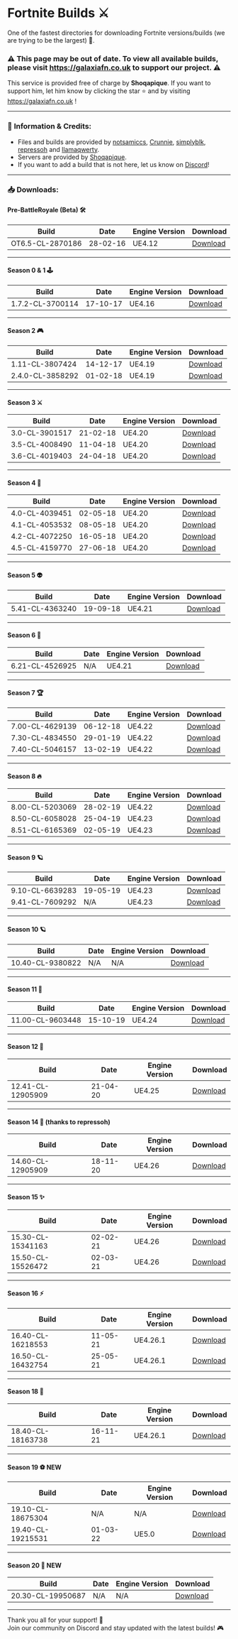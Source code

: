 # Fortnite Builds ⚔️

One of the fastest directories for downloading Fortnite versions/builds (we are trying to be the largest) 💨.

### ⚠️ This page may be out of date. To view all available builds, please visit https://galaxiafn.co.uk to support our project. ⚠️

This service is provided free of charge by **Shoqapique**. If you want to support him, let him know by clicking the star ⭐️ and by visiting https://galaxiafn.co.uk !

---

### 📝 **Information & Credits:**
- Files and builds are provided by [notsamiccs](https://github.com/notsamicc/Fortnite-Builds), [Crunnie](https://github.com/Crunnie), [simplyblk](https://github.com/n6617x/Fortnitebuilds), [repressoh](https://e-z.bio/repressoh) and [llamaqwerty](https://github.com/llamaqwerty/fortnite-builds-archive).
- Servers are provided by [Shoqapique](https://github.com/Shoqaratio).
- If you want to add a build that is not here, let us know on [Discord](https://discord.gg/KsNdAmqYsy)!

---

### 📥 **Downloads:**

#### **Pre-BattleRoyale (Beta) 🛠️**
| **Build**                    | **Date**          | **Engine Version**     | **Download**                        |
|------------------------------|-------------------|-----------------------|-------------------------------------|
| OT6.5-CL-2870186              | 28-02-16          | UE4.12        | [Download](https://galaxiafn.co.uk/0.6.5.zip) |

---

#### **Season 0 & 1 🕹️**
| **Build**                    | **Date**          | **Engine Version**     | **Download**                        |
|------------------------------|-------------------|-----------------------|-------------------------------------|
| 1.7.2-CL-3700114              | 17-10-17          | UE4.16        | [Download](https://galaxiafn.co.uk/1.7.2.zip) |

---

#### **Season 2 🎮**
| **Build**                    | **Date**          | **Engine Version**     | **Download**                        |
|------------------------------|-------------------|-----------------------|-------------------------------------|
| 1.11-CL-3807424               | 14-12-17          | UE4.19        | [Download](https://galaxiafn.co.uk/1.11.zip) |
| 2.4.0-CL-3858292              | 01-02-18          | UE4.19        | [Download](https://galaxiafn.co.uk/2.4.0.zip) |

---

#### **Season 3 ⚔️**
| **Build**                    | **Date**          | **Engine Version**     | **Download**                        |
|------------------------------|-------------------|-----------------------|-------------------------------------|
| 3.0-CL-3901517                | 21-02-18          | UE4.20        | [Download](https://galaxiafn.co.uk/3.0.zip) |
| 3.5-CL-4008490                | 11-04-18          | UE4.20        | [Download](https://galaxiafn.co.uk/3.5.zip) |
| 3.6-CL-4019403                | 24-04-18          | UE4.20        | [Download](https://galaxiafn.co.uk/3.6.zip) |

---

#### **Season 4 🎉**
| **Build**                    | **Date**          | **Engine Version**     | **Download**                        |
|------------------------------|-------------------|-----------------------|-------------------------------------|
| 4.0-CL-4039451                | 02-05-18          | UE4.20        | [Download](https://galaxiafn.co.uk/4.0.zip) |
| 4.1-CL-4053532                | 08-05-18	        | UE4.20        | [Download](https://galaxiafn.co.uk/4.1.zip) |
| 4.2-CL-4072250                | 16-05-18          | UE4.20        | [Download](https://galaxiafn.co.uk/4.2.zip) |
| 4.5-CL-4159770                | 27-06-18          | UE4.20        | [Download](https://galaxiafn.co.uk/4.5.zip) |

---

#### **Season 5 👽**
| **Build**                    | **Date**          | **Engine Version**     | **Download**                        |
|------------------------------|-------------------|-----------------------|-------------------------------------|
| 5.41-CL-4363240                | 19-09-18          | UE4.21        | [Download](https://galaxiafn.co.uk/5.41.zip) |

---

#### **Season 6 👻**
| **Build**                    | **Date**          | **Engine Version**     | **Download**                        |
|------------------------------|-------------------|-----------------------|-------------------------------------|
| 6.21-CL-4526925                | N/A          | UE4.21        | [Download](https://galaxiafn.co.uk/6.21.zip) |

---

#### **Season 7 🏆**
| **Build**                    | **Date**          | **Engine Version**     | **Download**                        |
|------------------------------|-------------------|-----------------------|-------------------------------------|
| 7.00-CL-4629139               | 06-12-18          | UE4.22        | [Download](https://galaxiafn.co.uk/7.00.zip) |
| 7.30-CL-4834550               | 29-01-19          | UE4.22        | [Download](https://galaxiafn.co.uk/7.30.zip) |
| 7.40-CL-5046157               | 13-02-19          | UE4.22        | [Download](https://galaxiafn.co.uk/7.40.zip) |

---

#### **Season 8 🔥**
| **Build**                    | **Date**          | **Engine Version**     | **Download**                        |
|------------------------------|-------------------|-----------------------|-------------------------------------|
| 8.00-CL-5203069               | 28-02-19          | UE4.22                | [Download](https://galaxiafn.co.uk/8.00.zip) |
| 8.50-CL-6058028               | 25-04-19          | UE4.23                | [Download](https://galaxiafn.co.uk/8.50.zip) |
| 8.51-CL-6165369               | 02-05-19          | UE4.23                | [Download](https://galaxiafn.co.uk/8.51.zip) |

---

#### **Season 9 🪐**
| **Build**                    | **Date**          | **Engine Version**     | **Download**                        |
|------------------------------|-------------------|-----------------------|-------------------------------------|
| 9.10-CL-6639283               | 19-05-19          | UE4.23                | [Download](https://galaxiafn.co.uk/9.10.zip) |
| 9.41-CL-7609292               | N/A          | UE4.23                | [Download](https://galaxiafn.co.uk/9.41.zip) |

---

#### **Season 10 🪐**
| **Build**                    | **Date**          | **Engine Version**     | **Download**                        |
|------------------------------|-------------------|-----------------------|-------------------------------------|
| 10.40-CL-9380822               | N/A          | N/A                | [Download](https://galaxiafn.co.uk/10.40.zip) |

---

#### **Season 11 🏅**
| **Build**                    | **Date**          | **Engine Version**     | **Download**                        |
|------------------------------|-------------------|-----------------------|-------------------------------------|
| 11.00-CL-9603448              | 15-10-19          | UE4.24                | [Download](https://galaxiafn.co.uk/11.00.zip) |

---

#### **Season 12 🌹**
| **Build**                    | **Date**          | **Engine Version**     | **Download**                        |
|------------------------------|-------------------|-----------------------|-------------------------------------|
| 12.41-CL-12905909              | 21-04-20          | UE4.25                | [Download](https://galaxiafn.co.uk/12.41.zip) |

---

#### **Season 14 🤖 (thanks to repressoh)**
| **Build**                    | **Date**          | **Engine Version**     | **Download**                        |
|------------------------------|-------------------|-----------------------|-------------------------------------|
| 14.60-CL-12905909              | 18-11-20          | UE4.26                | [Download](https://galaxiafn.co.uk/14.60.zip) |

---

#### **Season 15 ✨**
| **Build**                    | **Date**          | **Engine Version**     | **Download**                        |
|------------------------------|-------------------|-----------------------|-------------------------------------|
| 15.30-CL-15341163              | 02-02-21          | UE4.26                | [Download](https://galaxiafn.co.uk/15.30.zip) |
| 15.50-CL-15526472              | 02-03-21          | UE4.26                | [Download](https://galaxiafn.co.uk/15.50.zip) |

---

#### **Season 16 ⚡**
| **Build**                    | **Date**          | **Engine Version**     | **Download**                        |
|------------------------------|-------------------|-----------------------|-------------------------------------|
| 16.40-CL-16218553              | 11-05-21          | UE4.26.1                | [Download](https://galaxiafn.co.uk/16.40.zip) |
| 16.50-CL-16432754              | 25-05-21          | UE4.26.1                | [Download](https://galaxiafn.co.uk/16.50.zip) |

---

#### **Season 18 🎡**
| **Build**                    | **Date**          | **Engine Version**     | **Download**                        |
|------------------------------|-------------------|-----------------------|-------------------------------------|
| 18.40-CL-18163738              | 16-11-21          | UE4.26.1                | [Download](https://galaxiafn.co.uk/18.40.zip) |

---

#### **Season 19 ⚽ NEW**
| **Build**                    | **Date**          | **Engine Version**     | **Download**                        |
|------------------------------|-------------------|-----------------------|-------------------------------------|
| 19.10-CL-18675304              | N/A          | N/A                | [Download](https://galaxiafn.co.uk/19.10.zip) |
| 19.40-CL-19215531              | 01-03-22          | UE5.0                | [Download](https://galaxiafn.co.uk/19.40.zip) |

---

#### **Season 20 👻 NEW**
| **Build**                    | **Date**          | **Engine Version**     | **Download**                        |
|------------------------------|-------------------|-----------------------|-------------------------------------|
| 20.30-CL-19950687              | N/A          | N/A                | [Download](https://galaxiafn.co.uk/20.30.zip) |

---

Thank you all for your support! 🙏  
Join our community on Discord and stay updated with the latest builds! 🎮
